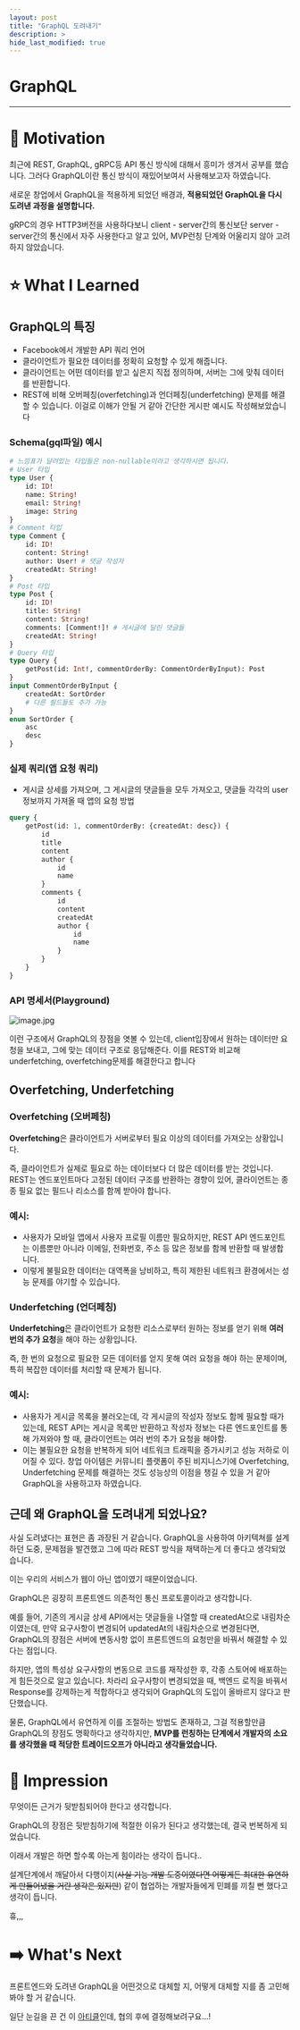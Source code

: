 ```yaml
---
layout: post
title: "GraphQL 도려내기"
description: >
hide_last_modified: true
---
```


# GraphQL

---

# 🚂 Motivation

최근에 REST, GraphQL, gRPC등 API 통신 방식에 대해서 흥미가 생겨서 공부를 했습니다. 그러다 GraphQL이란 통신 방식이 재밌어보여서 사용해보고자 하였습니다.

새로운 창업에서 GraphQL을 적용하게 되었던 배경과, **적용되었던 GraphQL을 다시 도려낸 과정을 설명합니다.**

gRPC의 경우 HTTP3버전을 사용하다보니 client - server간의 통신보단 server - server간의 통신에서 자주 사용한다고 알고 있어, MVP런칭 단계와 어울리지 않아 고려하지 않았습니다.

# ⭐ What I Learned

## GraphQL의 특징

-   Facebook에서 개발한 API 쿼리 언어
-   클라이언트가 필요한 데이터를 정확히 요청할 수 있게 해줍니다.
-   클라이언트는 어떤 데이터를 받고 싶은지 직접 정의하며, 서버는 그에 맞춰 데이터를 반환합니다.
-   REST에 비해 오버페칭(overfetching)과 언더페칭(underfetching) 문제를 해결할 수 있습니다.
    이걸로 이해가 안될 거 같아 간단한 게시판 예시도 작성해보았습니다

### Schema(gql파일) 예시

```graphql
# 느낌표가 달려있는 타입들은 non-nullable이라고 생각하시면 됩니다.
# User 타입
type User {
    id: ID!
    name: String!
    email: String!
    image: String
}
# Comment 타입
type Comment {
    id: ID!
    content: String!
    author: User! # 댓글 작성자
    createdAt: String!
}
# Post 타입
type Post {
    id: ID!
    title: String!
    content: String!
    comments: [Comment!]! # 게시글에 달린 댓글들
    createdAt: String!
}
# Query 타입
type Query {
    getPost(id: Int!, commentOrderBy: CommentOrderByInput): Post
}
input CommentOrderByInput {
    createdAt: SortOrder
    # 다른 필드들도 추가 가능
}
enum SortOrder {
    asc
    desc
}
```

### 실제 쿼리(앱 요청 쿼리)

-   게시글 상세를 가져오며, 그 게시글의 댓글들을 모두 가져오고, 댓글들 각각의 user정보까지 가져올 때 앱의 요청 방법

```graphql
query {
    getPost(id: 1, commentOrderBy: {createdAt: desc}) {
        id
        title
        content
        author {
            id
            name
        }
        comments {
            id
            content
            createdAt
            author {
                id
                name
            }
        }
    }
}
```

### API 명세서(Playground)

![image.jpg](../../assets/img/Study/GraphQL-19.jpg)

이런 구조에서 GraphQL의 장점을 엿볼 수 있는데, client입장에서 원하는 데이터만 요청을 보내고, 그에 맞는 데이터 구조로 응답해준다. 이를 REST와 비교해 underfetching, overfetching문제를 해결한다고 합니다

## Overfetching, Underfetching

### Overfetching (오버페칭)

**Overfetching**은 클라이언트가 서버로부터 필요 이상의 데이터를 가져오는 상황입니다.

즉, 클라이언트가 실제로 필요로 하는 데이터보다 더 많은 데이터를 받는 것입니다. REST는 엔드포인트마다 고정된 데이터 구조를 반환하는 경향이 있어, 클라이언트는 종종 필요 없는 필드나 리소스를 함께 받아야 합니다.

### 예시:

-   사용자가 모바일 앱에서 사용자 프로필 이름만 필요하지만, REST API 엔드포인트는 이름뿐만 아니라 이메일, 전화번호, 주소 등 많은 정보를 함께 반환할 때 발생합니다.
-   이렇게 불필요한 데이터는 대역폭을 낭비하고, 특히 제한된 네트워크 환경에서는 성능 문제를 야기할 수 있습니다.

### Underfetching (언더페칭)

**Underfetching**은 클라이언트가 요청한 리소스로부터 원하는 정보를 얻기 위해 **여러 번의 추가 요청**을 해야 하는 상황입니다.

즉, 한 번의 요청으로 필요한 모든 데이터를 얻지 못해 여러 요청을 해야 하는 문제이며, 특히 복잡한 데이터를 처리할 때 문제가 됩니다.

### 예시:

-   사용자가 게시글 목록을 불러오는데, 각 게시글의 작성자 정보도 함께 필요할 때가 있는데, REST API는 게시글 목록만 반환하고 작성자 정보는 다른 엔드포인트를 통해 가져와야 할 때, 클라이언트는 여러 번의 추가 요청을 해야함.
-   이는 불필요한 요청을 반복하게 되어 네트워크 트래픽을 증가시키고 성능 저하로 이어질 수 있다.
    창업 아이템은 커뮤니티 플랫폼이 주된 비지니스기에 Overfetching, Underfetching 문제를 해결하는 것도 성능상의 이점을 챙길 수 있을 거 같아 GraphQL을 사용하고자 하였습니다.

## 근데 왜 GraphQL을 도려내게 되었나요?

사실 도려냈다는 표현은 좀 과장된 거 같습니다. GraphQL을 사용하여 아키텍쳐를 설계하던 도중, 문제점을 발견했고 그에 따라 REST 방식을 채택하는게 더 좋다고 생각되었습니다.

이는 우리의 서비스가 웹이 아닌 앱이였기 때문이었습니다.

GraphQL은 굉장히 프론트엔드 의존적인 통신 프로토콜이라고 생각합니다.

예를 들어, 기존의 게시글 상세 API에서는 댓글들을 나열할 때 createdAt으로 내림차순이였는데, 만약 요구사항이 변경되어 updatedAt의 내림차순으로 변경된다면, GraphQL의 장점은 서버에 변동사항 없이 프론트엔드의 요청만을 바꿔서 해결할 수 있다는 점입니다.

하지만, 앱의 특성상 요구사항의 변동으로 코드를 재작성한 후, 각종 스토어에 배포하는 게 힘든것으로 알고 있습니다. 차라리 요구사항이 변경되었을 때, 백엔드 로직을 바꿔서 Response를 강제하는게 적합하다고 생각되어 GraphQL의 도입이 올바르지 않다고 판단했습니다.

물론, GraphQL에서 유연하게 이를 조절하는 방법도 존재하고, 그걸 적용할만큼 GraphQL의 장점도 명확하다고 생각하지만, **MVP를 런칭하는 단계에서 개발자의 소요를 생각했을 때 적당한 트레이드오프가 아니라고 생각들었습니다.**

# 💭 Impression

무엇이든 근거가 뒷받침되어야 한다고 생각합니다.

GraphQL의 장점은 뒷받침하기에 적절한 이유가 된다고 생각했는데, 결국 번복하게 되었습니다.

이래서 개발은 하면 할수록 아는게 힘이라는 생각이 듭니다..

설계단계에서 깨달아서 다행이지(~~사실 기능 개발 도중이였다면 어떻게든 최대한 유연하게 만들어냈을 거란 생각은 있지만~~) 같이 협업하는 개발자들에게 민폐를 끼칠 뻔 했다고 생각이 듭니다.

휴,,,

# ➡️ **What's Next**

프론트엔드와 도려낸 GraphQL을 어떤것으로 대체할 지, 어떻게 대체할 지를 좀 고민해봐야 할 거 같습니다.

일단 눈길을 끈 건 이 [아티클](https://medium.com/daangn/%EC%BB%A4%EB%AE%A4%EB%8B%88%ED%8B%B0%EC%8B%A4-api-design-first-%EC%A0%91%EA%B7%BC%EB%B0%A9%EC%8B%9D-%EC%A0%95%EC%B0%A9%EA%B8%B0-cecca0a37c05)인데, 협의 후에 결정해보려구요…!
